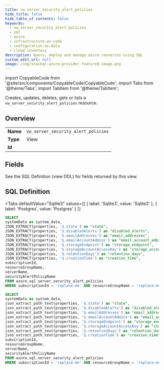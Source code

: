 ```yaml
--- 
title: vw_server_security_alert_policies
hide_title: false
hide_table_of_contents: false
keywords:
  - vw_server_security_alert_policies
  - sql
  - azure
  - infrastructure-as-code
  - configuration-as-data
  - cloud inventory
description: Query, deploy and manage azure resources using SQL
custom_edit_url: null
image: /img/stackql-azure-provider-featured-image.png
---
```


import CopyableCode from '@site/src/components/CopyableCode/CopyableCode';
import Tabs from '@theme/Tabs';
import TabItem from '@theme/TabItem';

Creates, updates, deletes, gets or lists a <code>vw_server_security_alert_policies</code> resource.

## Overview
<table><tbody>
<tr><td><b>Name</b></td><td><code>vw_server_security_alert_policies</code></td></tr>
<tr><td><b>Type</b></td><td>View</td></tr>
<tr><td><b>Id</b></td><td><CopyableCode code="azure.sql.vw_server_security_alert_policies" /></td></tr>
</tbody></table>

## Fields

See the SQL Definition (view DDL) for fields returned by this view.

## SQL Definition

<Tabs
defaultValue="Sqlite3"
values={[
{ label: 'Sqlite3', value: 'Sqlite3' },
{ label: 'Postgres', value: 'Postgres' }
]}
>
<TabItem value="Sqlite3">

```sql
SELECT
systemData as system_data,
JSON_EXTRACT(properties, '$.state') as "state",
JSON_EXTRACT(properties, '$.disabledAlerts') as "disabled_alerts",
JSON_EXTRACT(properties, '$.emailAddresses') as "email_addresses",
JSON_EXTRACT(properties, '$.emailAccountAdmins') as "email_account_admins",
JSON_EXTRACT(properties, '$.storageEndpoint') as "storage_endpoint",
JSON_EXTRACT(properties, '$.storageAccountAccessKey') as "storage_account_access_key",
JSON_EXTRACT(properties, '$.retentionDays') as "retention_days",
JSON_EXTRACT(properties, '$.creationTime') as "creation_time",
subscriptionId,
resourceGroupName,
serverName,
securityAlertPolicyName
FROM azure.sql.server_security_alert_policies
WHERE subscriptionId = 'replace-me' AND resourceGroupName = 'replace-me' AND serverName = 'replace-me';
```

</TabItem>
<TabItem value="Postgres">

```sql
SELECT
systemData as system_data,
json_extract_path_text(properties, '$.state') as "state",
json_extract_path_text(properties, '$.disabledAlerts') as "disabled_alerts",
json_extract_path_text(properties, '$.emailAddresses') as "email_addresses",
json_extract_path_text(properties, '$.emailAccountAdmins') as "email_account_admins",
json_extract_path_text(properties, '$.storageEndpoint') as "storage_endpoint",
json_extract_path_text(properties, '$.storageAccountAccessKey') as "storage_account_access_key",
json_extract_path_text(properties, '$.retentionDays') as "retention_days",
json_extract_path_text(properties, '$.creationTime') as "creation_time",
subscriptionId,
resourceGroupName,
serverName,
securityAlertPolicyName
FROM azure.sql.server_security_alert_policies
WHERE subscriptionId = 'replace-me' AND resourceGroupName = 'replace-me' AND serverName = 'replace-me';
```

</TabItem>
</Tabs>
